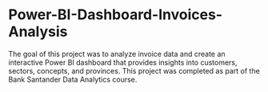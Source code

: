 # Power-BI-Dashboard-Invoices-Analysis
The goal of this project was to analyze invoice data and create an interactive Power BI dashboard that provides insights into customers, sectors, concepts, and provinces. This project was completed as part of the Bank Santander Data Analytics course.

